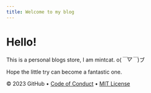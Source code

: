 ```yaml
---
title: Welcome to my blog
---
```


# Hello!
This is a personal blogs store, I am mintcat.  o(*￣▽￣*)ブ

Hope the little try can become a fantastic one.


&copy; 2023 GitHub &bull; [Code of Conduct](https://www.contributor-covenant.org/version/2/1/code_of_conduct/code_of_conduct.md) &bull; [MIT License](https://gh.io/mit)
